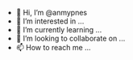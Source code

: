 - 👋 Hi, I’m @anmypnes
- 👀 I’m interested in ...
- 🌱 I’m currently learning ...
- 💞️ I’m looking to collaborate on ...
- 📫 How to reach me ...

<!---
anmypnes/anmypnes is a ✨ special ✨ repository because its `README.md` (this file) appears on your GitHub profile.
You can click the Preview link to take a look at your changes.
--->
